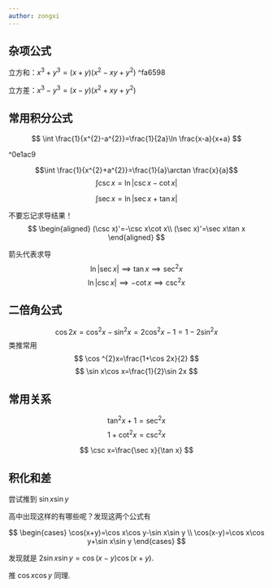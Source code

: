 ```yaml
---
author: zongxi
---
```


## 杂项公式
立方和：$x^{3}+y^{3}=(x+y)(x^{2}-xy+y^{2})$ ^fa6598

立方差：$x^{3}-y^{3}=(x-y)(x^{2}+xy+y^{2})$ 
## 常用积分公式


$$
\int \frac{1}{x^{2}-a^{2}}=\frac{1}{2a}\ln \frac{x-a}{x+a}
$$

^0e1ac9

$$\int \frac{1}{x^{2}+a^{2}}=\frac{1}{a}\arctan \frac{x}{a}$$
$$
\int \csc x=\ln|\csc x-\cot x|
$$

$$
\int \sec x=\ln|\sec x+\tan x|
$$

不要忘记求导结果！
$$
\begin{aligned}
(\csc x)'=-\csc x\cot x\\
(\sec x)'=\sec x\tan x
\end{aligned}
$$

箭头代表求导
$$
\ln |\sec x|\implies \tan x\implies \sec ^{2}x
$$
$$
\ln|\csc x|\implies -\cot x\implies \csc ^{2}x
$$


## 二倍角公式
$$
\cos 2x=\cos ^{2}x-\sin ^{2}x=2\cos ^{2}x-1=1-2\sin ^{2}x
$$
类推常用
$$
\cos ^{2}x=\frac{1+\cos 2x}{2}
$$
$$
\sin x\cos x=\frac{1}{2}\sin 2x
$$
## 常用关系
$$
\tan ^{2}x+1=\sec ^{2}x
$$
$$
1+\cot ^{2}x=\csc ^{2}x
$$

$$
\csc x=\frac{\sec x}{\tan x}
$$



## 积化和差

尝试推到 $\sin x\sin y$

高中出现这样的有哪些呢？发现这两个公式有

$$
\begin{cases}
\cos(x+y)=\cos x\cos y-\sin x\sin y \\
\cos(x-y)=\cos x\cos y+\sin x\sin y
\end{cases}
$$


发现就是 $2\sin x\sin y=\cos(x-y)\cos(x+y)$.

推 $\cos x\cos y$ 同理.
